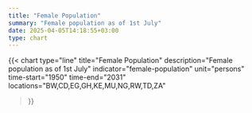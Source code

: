 ```yaml
---
title: "Female Population"
summary: "Female population as of 1st July"
date: 2025-04-05T14:18:55+03:00
type: chart
---
```


{{< chart
    type="line"
    title="Female Population"
    description="Female population as of 1st July"
    indicator="female-population"
    unit="persons"
    time-start="1950"
    time-end="2031"
    locations="BW,CD,EG,GH,KE,MU,NG,RW,TD,ZA"
>}}
